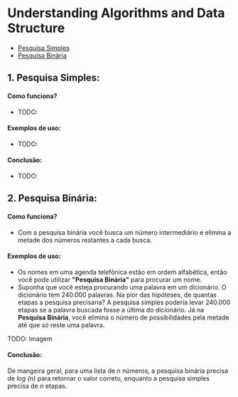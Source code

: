 # Understanding Algorithms and Data Structure

- [Pesquisa Simples](#pesquisa-simples)
- [Pesquisa Binária](#pesquisa-binaria)

## 1. <a name="pesquisa-simples">Pesquisa Simples:<a/>
#### Como funciona?
- TODO:
#### Exemplos de uso:
- TODO:
#### Conclusão:
- TODO:


## 2. <a name="pesquisa-binaria">Pesquisa Binária:<a/>

#### Como funciona?
- Com a pesquisa binária você busca um número intermediário e elimina a metade dos números restantes a cada busca.

#### Exemplos de uso:
- Os nomes em uma agenda telefônica estão em ordem alfabética, então você pode utilizar **"Pesquisa Binária"** para procurar um nome.
- Suponha que você esteja procurando uma palavra em um dicionário. O dicionário tem 240.000 palavras. Na pior das hipóteses, de quantas etapas a pesquisa precisaria? A pesquisa simples poderia levar 240.000 etapas se a palavra buscada fosse a última do dicionário. Já na **Pesquisa Binária**, você elimina o número de possibilidades pela metade até que só reste uma palavra.

TODO: Imagem

#### Conclusão:
De mangeira geral, para uma lista de *n* números, a pesquisa binária precisa de *log (n)* para retornar o valor correto, enquanto a pesquisa simples precisa de *n* etapas.
